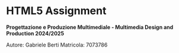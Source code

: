 # HTML5 Assignment

**Progettazione e Produzione Multimediale - Multimedia Design and Production 2024/2025**

Autore: Gabriele Berti
Matricola: 7073786
